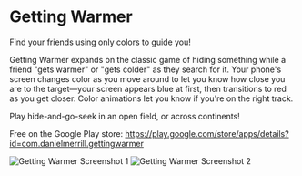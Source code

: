 # Getting Warmer
Find your friends using only colors to guide you!

Getting Warmer expands on the classic game of hiding something while a friend "gets warmer" or "gets colder" as they search for it.
Your phone's screen changes color as you move around to let you know how close you are to the target—your screen appears blue at first, then transitions to red as you get closer. Color animations let you know if you're on the right track.

Play hide-and-go-seek in an open field, or across continents!

Free on the Google Play store: https://play.google.com/store/apps/details?id=com.danielmerrill.gettingwarmer

![Getting Warmer Screenshot 1](https://lh3.googleusercontent.com/zj-6M-cqhBQZl6GZ-MslH_rw6GvCXZdPUcr_aGJnfL7EBIYl0EpHJEIPnhYGrmjJNak=h310-rw)
![Getting Warmer Screenshot 2](https://lh3.googleusercontent.com/WjYCxCTDf3UE-zGZXfy6pddixNrRYeiG-Rux8JQCMwGKwkzkgASdjfXkfTX-hO5EU2Io=h310-rw)
